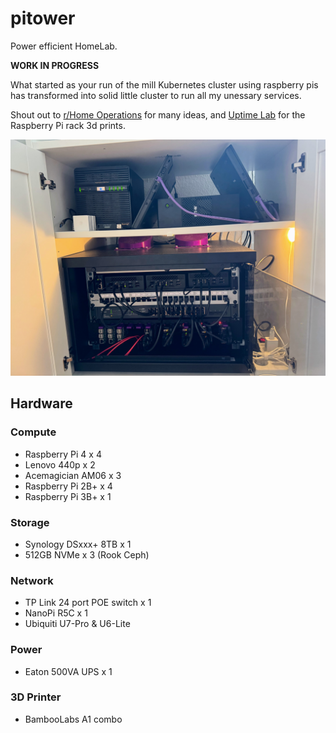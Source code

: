 # pitower

Power efficient HomeLab.

**WORK IN PROGRESS**

What started as your run of the mill Kubernetes cluster using raspberry pis has transformed into solid little cluster to run all my unessary services.

Shout out to [r/Home Operations](https://discord.com/invite/home-operations) for many ideas, and [Uptime Lab](https://uplab.pro/) for the Raspberry Pi rack 3d prints.

![Kitchen Hutch Rack](images/IMG_3856.jpg)

## Hardware

### Compute

- Raspberry Pi 4 x 4
- Lenovo 440p x 2
- Acemagician AM06 x 3
- Raspberry Pi 2B+ x 4
- Raspberry Pi 3B+ x 1

### Storage

- Synology DSxxx+ 8TB x 1
- 512GB NVMe x 3 (Rook Ceph)

### Network

- TP Link 24 port POE switch x 1
- NanoPi R5C x 1
- Ubiquiti U7-Pro & U6-Lite

### Power

- Eaton 500VA UPS x 1

### 3D Printer

- BambooLabs A1 combo
